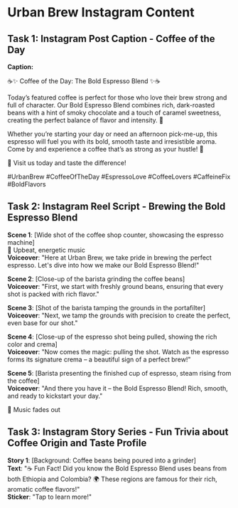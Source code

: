 # Urban Brew Instagram Content

## Task 1: Instagram Post Caption - Coffee of the Day
**Caption:**

☕️✨ Coffee of the Day: The Bold Espresso Blend ✨☕️

Today’s featured coffee is perfect for those who love their brew strong and full of character. Our Bold Espresso Blend combines rich, dark-roasted beans with a hint of smoky chocolate and a touch of caramel sweetness, creating the perfect balance of flavor and intensity. 🌟

Whether you’re starting your day or need an afternoon pick-me-up, this espresso will fuel you with its bold, smooth taste and irresistible aroma. Come by and experience a coffee that’s as strong as your hustle! 💪

📍 Visit us today and taste the difference!

#UrbanBrew #CoffeeOfTheDay #EspressoLove #CoffeeLovers #CaffeineFix #BoldFlavors

## Task 2: Instagram Reel Script - Brewing the Bold Espresso Blend
**Scene 1**: [Wide shot of the coffee shop counter, showcasing the espresso machine]  
🎵 Upbeat, energetic music  
**Voiceover**: "Here at Urban Brew, we take pride in brewing the perfect espresso. Let's dive into how we make our Bold Espresso Blend!"

**Scene 2**: [Close-up of the barista grinding the coffee beans]  
**Voiceover**: "First, we start with freshly ground beans, ensuring that every shot is packed with rich flavor."

**Scene 3**: [Shot of the barista tamping the grounds in the portafilter]  
**Voiceover**: "Next, we tamp the grounds with precision to create the perfect, even base for our shot."

**Scene 4**: [Close-up of the espresso shot being pulled, showing the rich color and crema]  
**Voiceover**: "Now comes the magic: pulling the shot. Watch as the espresso forms its signature crema – a beautiful sign of a perfect brew!"

**Scene 5**: [Barista presenting the finished cup of espresso, steam rising from the coffee]  
**Voiceover**: "And there you have it – the Bold Espresso Blend! Rich, smooth, and ready to kickstart your day."

🎵 Music fades out

## Task 3: Instagram Story Series - Fun Trivia about Coffee Origin and Taste Profile
**Story 1**: [Background: Coffee beans being poured into a grinder]  
**Text**: "☕️ Fun Fact! Did you know the Bold Espresso Blend uses beans from both Ethiopia and Colombia? 🌍 These regions are famous for their rich, aromatic coffee flavors!"  
**Sticker**: "Tap to learn more!"
